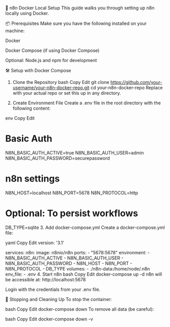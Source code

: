 🚀 n8n Docker Local Setup
This guide walks you through setting up n8n locally using Docker.

📦 Prerequisites
Make sure you have the following installed on your machine:

Docker

Docker Compose (if using Docker Compose)

Optional: Node.js and npm for development

🛠️ Setup with Docker Compose
1. Clone the Repository
bash
Copy
Edit
git clone https://github.com/your-username/your-n8n-docker-repo.git
cd your-n8n-docker-repo
Replace with your actual repo or set this up in any directory.

2. Create Environment File
Create a .env file in the root directory with the following content:

env
Copy
Edit
# Basic Auth
N8N_BASIC_AUTH_ACTIVE=true
N8N_BASIC_AUTH_USER=admin
N8N_BASIC_AUTH_PASSWORD=securepassword

# n8n settings
N8N_HOST=localhost
N8N_PORT=5678
N8N_PROTOCOL=http

# Optional: To persist workflows
DB_TYPE=sqlite
3. Add docker-compose.yml
Create a docker-compose.yml file:

yaml
Copy
Edit
version: '3.1'

services:
  n8n:
    image: n8nio/n8n
    ports:
      - "5678:5678"
    environment:
      - N8N_BASIC_AUTH_ACTIVE
      - N8N_BASIC_AUTH_USER
      - N8N_BASIC_AUTH_PASSWORD
      - N8N_HOST
      - N8N_PORT
      - N8N_PROTOCOL
      - DB_TYPE
    volumes:
      - ./n8n-data:/home/node/.n8n
    env_file:
      - .env
4. Start n8n
bash
Copy
Edit
docker-compose up -d
n8n will be accessible at: http://localhost:5678

Login with the credentials from your .env file.

🧹 Stopping and Cleaning Up
To stop the container:

bash
Copy
Edit
docker-compose down
To remove all data (be careful):

bash
Copy
Edit
docker-compose down -v
